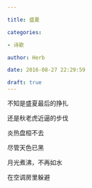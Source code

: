 ```yaml
---

title: 盛夏

categories:

- 诗歌

author: Herb

date: 2016-08-27 22:29:59

draft: true
---
```


不知是盛夏最后的挣扎

还是秋老虎近逼的步伐

炎热盘桓不去

尽管天色已黑

月光煮沸，不再如水

在空调房里躲避